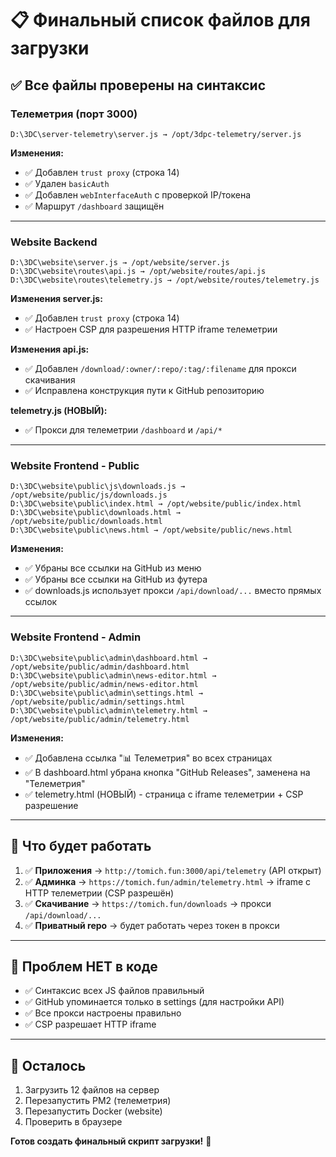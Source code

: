 # 📋 Финальный список файлов для загрузки

## ✅ Все файлы проверены на синтаксис

### Телеметрия (порт 3000)
```
D:\3DC\server-telemetry\server.js → /opt/3dpc-telemetry/server.js
```
**Изменения:**
- ✅ Добавлен `trust proxy` (строка 14)
- ✅ Удален `basicAuth`
- ✅ Добавлен `webInterfaceAuth` с проверкой IP/токена
- ✅ Маршрут `/dashboard` защищён

---

### Website Backend
```
D:\3DC\website\server.js → /opt/website/server.js
D:\3DC\website\routes\api.js → /opt/website/routes/api.js
D:\3DC\website\routes\telemetry.js → /opt/website/routes/telemetry.js
```
**Изменения server.js:**
- ✅ Добавлен `trust proxy` (строка 14)
- ✅ Настроен CSP для разрешения HTTP iframe телеметрии

**Изменения api.js:**
- ✅ Добавлен `/download/:owner/:repo/:tag/:filename` для прокси скачивания
- ✅ Исправлена конструкция пути к GitHub репозиторию

**telemetry.js (НОВЫЙ):**
- ✅ Прокси для телеметрии `/dashboard` и `/api/*`

---

### Website Frontend - Public
```
D:\3DC\website\public\js\downloads.js → /opt/website/public/js/downloads.js
D:\3DC\website\public\index.html → /opt/website/public/index.html
D:\3DC\website\public\downloads.html → /opt/website/public/downloads.html
D:\3DC\website\public\news.html → /opt/website/public/news.html
```
**Изменения:**
- ✅ Убраны все ссылки на GitHub из меню
- ✅ Убраны все ссылки на GitHub из футера
- ✅ downloads.js использует прокси `/api/download/...` вместо прямых ссылок

---

### Website Frontend - Admin
```
D:\3DC\website\public\admin\dashboard.html → /opt/website/public/admin/dashboard.html
D:\3DC\website\public\admin\news-editor.html → /opt/website/public/admin/news-editor.html
D:\3DC\website\public\admin\settings.html → /opt/website/public/admin/settings.html
D:\3DC\website\public\admin\telemetry.html → /opt/website/public/admin/telemetry.html
```
**Изменения:**
- ✅ Добавлена ссылка "📊 Телеметрия" во всех страницах
- ✅ В dashboard.html убрана кнопка "GitHub Releases", заменена на "Телеметрия"
- ✅ telemetry.html (НОВЫЙ) - страница с iframe телеметрии + CSP разрешение

---

## 🎯 Что будет работать

1. ✅ **Приложения** → `http://tomich.fun:3000/api/telemetry` (API открыт)
2. ✅ **Админка** → `https://tomich.fun/admin/telemetry.html` → iframe с HTTP телеметрии (CSP разрешён)
3. ✅ **Скачивание** → `https://tomich.fun/downloads` → прокси `/api/download/...`
4. ✅ **Приватный repo** → будет работать через токен в прокси

---

## 🚫 Проблем НЕТ в коде

- ✅ Синтаксис всех JS файлов правильный
- ✅ GitHub упоминается только в settings (для настройки API)
- ✅ Все прокси настроены правильно
- ✅ CSP разрешает HTTP iframe

---

## 🔧 Осталось

1. Загрузить 12 файлов на сервер
2. Перезапустить PM2 (телеметрия)
3. Перезапустить Docker (website)
4. Проверить в браузере

**Готов создать финальный скрипт загрузки!** 🚀



